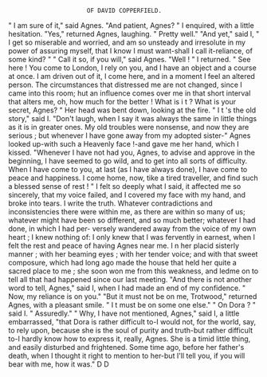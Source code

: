                           OF DAVID COPPERFIELD.

   "    I am sure of it," said Agnes.
      "And patient, Agnes? " I enquired, with a little hesitation.
      "Yes," returned Agnes, laughing. " Pretty well."
      "And yet," said I, " I get so miserable and worried, and am so
  unsteady and irresolute in my power of assuring myself, that I know I
  must want-shall I call it-reliance, of some kind? "
      " Call it so, if you will," said Agnes.
      "Well ! " I returned. " See here ! You come to London, I rely on
  you, and I have an object and a course at once. I am driven out of it,
  I come here, and in a moment I feel an altered person. The circumstances
  that distressed me are not changed, since I came into this room; hut an
  influence comes over me in that short interval that alters me, oh, how much
 for the better ! What is i t ? What is your secret, Agnes? "
     Her head was bent down, looking at the fire.
     " I t 's the old story," said I.   "Don't laugh, when I say it was always
 the same in little things as it is in greater ones. My old troubles were
 nonsense, and now they are serious ; but whenever I have gone away from
 my adopted sister-"
     Agnes looked up-with such a Heavenly face !-and gave me her hand,
  which I kissed.
     "Whenever I have not had you, Agnes, to advise and approve in the
 beginning, I have seemed to go wild, and to get into all sorts of difficulty.
 When I have come to you, at last (as I have always done), I have come to
 peace and happiness. I come home, now, tike a tired traveller, and find
 such a blessed sense of rest ! "
     I felt so deeply what I said, it affected me so sincerely, that my voice
 failed, and I covered my face with my hand, and broke into tears. I write
 the truth. Whatever contradictions and inconsistencies there were within
 me, as there are within so many of us; whatever might have been so
 different, and so much better; whatever I had done, in which I had per-
 versely wandered away from the voice of my own heart ; I knew nothing
 of: I only knew that I was fervently in earnest, when I felt the rest and
 peace of having Agnes near me.
     I n her placid sisterly manner ; with her beaming eyes ; with her tender
 voice; and with that sweet composure, which had long ago made the
 house that held her quite a sacred place to me ; she soon won me from this
 weakness, and ledme on to tell all that had happened since our last meeting.
     "And there is not another word to tell, Agnes," said I, when I had
 made an end of my confidence. " Now, my reliance is on you."
     "But it must not be on me, Trotwood," returned Agnes, with a pleasant
smile. " I t must be on some one else."
     " On Dora ? " said I.
     " Assuredly."
     " Why, I have not mentioned, Agnes," said I, a little embarrassed,
"that Dora is rather difficult to-I would not, for the world, say, to rely
upon, because she is the soul of purity and truth-but rather difficult
to-I hardly know how to express it, really, Agnes. She is a timid little
thing, and easily disturbed and frightened. Some time ago, before her
father's death, when I thought it right to mention to her-but I'll tell
you, if you will bear with me, how it was."
                                                             D D
